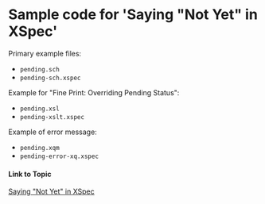 # Sample code for 'Saying "Not Yet" in XSpec'

Primary example files:
* `pending.sch`
* `pending-sch.xspec`

Example for "Fine Print: Overriding Pending Status":

* `pending.xsl`
* `pending-xslt.xspec`

Example of error message:

* `pending.xqm`
* `pending-error-xq.xspec`


#### Link to Topic
[Saying "Not Yet" in XSpec](https://medium.com/@xspectacles/saying-not-yet-in-xspec-759dff9ed50d)
